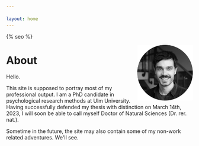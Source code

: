 ```yaml
---

layout: home
---
```

{% seo %}
<!-- Google tag (gtag.js) -->
<script async src="https://www.googletagmanager.com/gtag/js?id=G-NCG60VZ1HG"></script>
<script>
  window.dataLayer = window.dataLayer || [];
  function gtag(){dataLayer.push(arguments);}
  gtag('js', new Date());

  gtag('config', 'G-NCG60VZ1HG');
</script>

<img style="float: right;" src="/assets/images/me_bw.png" width="150">

# About
Hello. 

This site is supposed to portray most of my professional output. I am a PhD candidate in psychological research methods at Ulm University. Having successfully defended my thesis with distinction on March 14th, 2023, I will soon be able to call myself Doctor of Natural Sciences (Dr. rer. nat.). 

Sometime in the future, the site may also contain some of my non-work related adventures. We'll see. 


